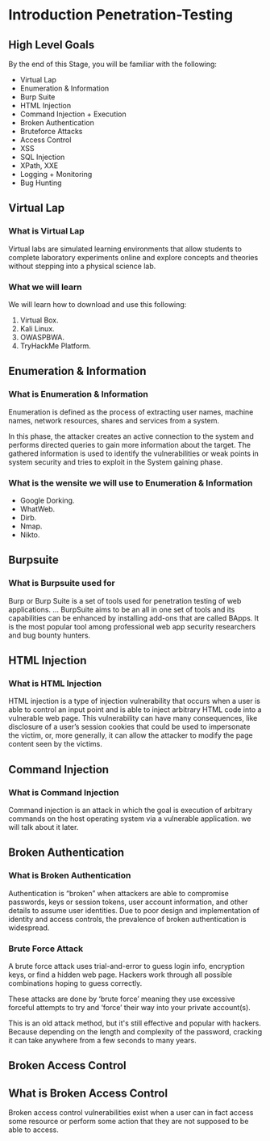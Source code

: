 # Introduction Penetration-Testing

## High Level Goals

By the end of this Stage, you will be familiar with the following:
- Virtual Lap
- Enumeration & Information
- Burp Suite
- HTML Injection
- Command Injection + Execution
- Broken Authentication
- Bruteforce Attacks
- Access Control
- XSS
- SQL Injection
- XPath, XXE
- Logging + Monitoring
- Bug Hunting

## Virtual Lap

### What is Virtual Lap
Virtual labs are simulated learning environments that allow students to complete laboratory experiments online and explore concepts and theories without stepping into a physical science lab.

### What we will learn
We will learn how to download and use this following:
1. Virtual Box.
2. Kali Linux.
3. OWASPBWA.
4. TryHackMe Platform.

## Enumeration & Information

### What is Enumeration & Information
Enumeration is defined as the process of extracting user names, machine names, network resources, shares and services from a system.

In this phase, the attacker creates an active connection to the system and performs directed queries to gain more information about the target. The gathered information is used to identify the vulnerabilities or weak points in system security and tries to exploit in the System gaining phase.

### What is the wensite we will use to Enumeration & Information
- Google Dorking.
- WhatWeb.
- Dirb.
- Nmap.
- Nikto.

## Burpsuite

### What is Burpsuite used for

Burp or Burp Suite is a set of tools used for penetration testing of web applications. ... BurpSuite aims to be an all in one set of tools and its capabilities can be enhanced by installing add-ons that are called BApps. It is the most popular tool among professional web app security researchers and bug bounty hunters.

## HTML Injection 

###  What is HTML Injection
HTML injection is a type of injection vulnerability that occurs when a user is able to control an input point and is able to inject arbitrary HTML code into a vulnerable web page. This vulnerability can have many consequences, like disclosure of a user’s session cookies that could be used to impersonate the victim, or, more generally, it can allow the attacker to modify the page content seen by the victims.

## Command Injection

### What is Command Injection
Command injection is an attack in which the goal is execution of arbitrary commands on the host operating system via a vulnerable application. we will talk about it later.

## Broken Authentication

### What is Broken Authentication
Authentication is “broken” when attackers are able to compromise passwords, keys or session tokens, user account information, and other details to assume user identities. Due to poor design and implementation of identity and access controls, the prevalence of broken authentication is widespread.

### Brute Force Attack

A brute force attack uses trial-and-error to guess login info, encryption keys, or find a hidden web page. Hackers work through all possible combinations hoping to guess correctly.

These attacks are done by ‘brute force’ meaning they use excessive forceful attempts to try and ‘force’ their way into your private account(s).

This is an old attack method, but it's still effective and popular with hackers. Because depending on the length and complexity of the password, cracking it can take anywhere from a few seconds to many years.

## Broken Access Control

## What is Broken Access Control
Broken access control vulnerabilities exist when a user can in fact access some resource or perform some action that they are not supposed to be able to access.

